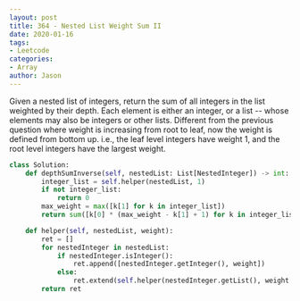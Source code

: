 ```yaml
---
layout: post
title: 364 - Nested List Weight Sum II
date: 2020-01-16
tags:
- Leetcode
categories:
- Array
author: Jason
---
```

Given a nested list of integers, return the sum of all integers in the list weighted by their depth. Each element is either an integer, or a list -- whose elements may also be integers or other lists. Different from the previous question where weight is increasing from root to leaf, now the weight is defined from bottom up. i.e., the leaf level integers have weight 1, and the root level integers have the largest weight.

```python
class Solution:
    def depthSumInverse(self, nestedList: List[NestedInteger]) -> int:
        integer_list = self.helper(nestedList, 1)
        if not integer_list:
            return 0
        max_weight = max([k[1] for k in integer_list])
        return sum([k[0] * (max_weight - k[1] + 1) for k in integer_list])

    def helper(self, nestedList, weight):
        ret = []
        for nestedInteger in nestedList:
            if nestedInteger.isInteger():
                ret.append([nestedInteger.getInteger(), weight])
            else:
                ret.extend(self.helper(nestedInteger.getList(), weight + 1))
        return ret
```
